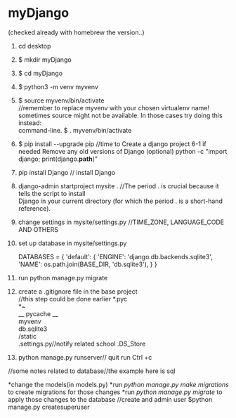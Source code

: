 # myDjango

(checked already with homebrew the version..)

1. cd desktop
2. $ mkdir myDjango
3. $ cd myDjango
4. $ python3 -m venv myvenv
5. $ source myvenv/bin/activate<br>
   //remember to replace myvenv with your chosen virtualenv name!<br>
   sometimes source might not be available. In those cases try doing this instead:<br>
             command-line.  $ . myvenv/bin/activate
6. $ pip install --upgrade pip //time to Create a django project
6-1 if needed Remove any old versions of Django (optional)
                python -c "import django; print(django.__path__)"
    
7. pip install Django  // install Django
8. django-admin startproject mysite . //The period . is crucial because it tells the script to 
   install    
   Django in your current directory (for which the period . is a short-hand reference).
9. change settings in mysite/settings.py //TIME_ZONE, LANGUAGE_CODE AND OTHERS
10. set up database in mysite/settings.py

    DATABASES = {
        'default': {
            'ENGINE': 'django.db.backends.sqlite3',
            'NAME': os.path.join(BASE_DIR, 'db.sqlite3'),
        }
    }
10. run python manage.py migrate
11. create a .gitignore file in the base project<br>//this step could be done earlier
 	*.pyc <br/>
	*~ <br/>
	__ pycache __ <br/>
	myvenv <br/>
	db.sqlite3 <br/>
	/static <br/>
  .settings.py//notify related school
	.DS_Store <br/>
12. python manage.py runserver// quit run Ctrl +c <br/>



//some notes related to database//the example here is sql

*change the models(in models.py)
*run _python manage.py make migrations_ to create migrations for those changes
*run _python manage.py migrate_ to apply those changes to the database
//create and admin user
$python manage.py createsuperuser


